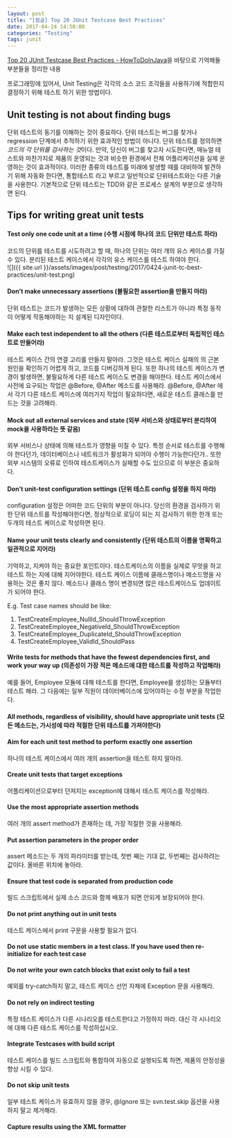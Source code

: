 ```yaml
---
layout: post
title: "[펌글] Top 20 JUnit Testcase Best Practices"
date: 2017-04-24 14:50:00
categories: "Testing"
tags: junit
---
```


[Top 20 JUnit Testcase Best Practices - HowToDoInJava](http://howtodoinjava.com/best-practices/unit-testing-best-practices-junit-reference-guide/)을 바탕으로 기억해둘 부분들을 정리한 내용

프로그래밍에 있어서, Unit Testing은 각각의 소스 코드 조각들을  사용하기에 적합한지 결정하기 위해 테스트 하기 위한 방법이다.

## Unit testing is not about finding bugs
단위 테스트의 동기를 이해하는 것이 중요하다.
단위 테스트는 버그를 찾거나 regression 단계에서 추적하기 위한 효과적인 방법이 아니다. 단위 테스트를 정의하면 *코드의 각 단위를 검사하는 것*이다.
만약, 당신이 버그를 찾고자 시도한다면, 매뉴얼 테스트와 마찬가지로 제품의 운영되는 것과 비슷한 환경에서 전체 어플리케이션을 실제 운영하는 것이  효과적이다. 이러한 종류의 테스트를 미래에 발생할 때를 대비하여 발견하기 위해 자동화 한다면, 통합테스트 라고 부르고 일반적으로 단위테스트와는 다른 기술을 사용한다.
기본적으로 단위 테스트는 TDD와 같은 프로세스 설계의 부분으로 생각하면 된다.

## Tips for writing great unit tests
#### Test only one code unit at a time (수행 시점에 하나의 코드 단위만 테스트 하라)
코드의 단위를 테스트를 시도하려고 할 때, 하나의 단위는 여러 개의 유스 케이스를 가질 수 있다. 분리된 테스트 케이스에서 각각의 유스 케이스를 테스트 하여야 한다.<br/>
![]({{ site.url }}/assets/images/post/testing/2017/0424-junit-tc-best-practices/unit-test.png)


#### Don’t make unnecessary assertions (불필요한 assertion을 만들지 마라)
단위 테스트는 코드가 발생하는 모든 상황에 대하여 관찰한 리스트가 아니라 특정 동작이 어떻게 작동해야하는 지 설계된 디자인이다.

#### Make each test independent to all the others (다른 테스트로부터 독립적인 테스트로 만들어라)
테스트 케이스 간의 연결 고리를 만들지 말아라. 그것은 테스트 케이스 실패의 의 근본 원인을 확인하기 어렵게 하고, 코드를 디버깅하게 된다. 또한 하나의 테스트 케이스가 변경이 발생하면, 불필요하게 다른 테스트 케이스도 변경을 해야한다.
테스트 케이스에서 사전에 요구되는 작업은 @Before, @After 메소드를 사용해라.  @Before, @After 에서 각기 다른 테스트 케이스에 여러가지 작업이 필요하다면, 새로운 테스트 클래스를 만드는 것을 고려해라.

#### Mock out all external services and state (외부 서비스와 상태로부터 분리하여 mock을 사용하라는 뜻 같음)
외부 서비스나 상태에 의해 테스트가 영향을 미칠 수 있다. 특정 순서로 테스트를 수행해야 한다던가, 데이터베이스나 네트워크가 활성화가 되어야 수행이 가능한다던가..
또한 외부 시스템의 오류로 인하여 테스트케이스가 실패할 수도 있으므로 이 부분은 중요하다.

#### Don’t unit-test configuration settings (단위 테스트 config 설정을 하지 마라)
configuration 설정은 어떠한 코드 단위의 부분이 아니다.
당신의 환경을 검사하기 위한 단위 테스트를 작성해야한다면, 정상적으로 로딩이 되는 지 검사하기 위한 한개 또는 두개의 테스트 케이스로 작성하면 된다.

#### Name your unit tests clearly and consistently (단위 테스트의 이름을 명확하고 일관적으로 지어라)
기억하고, 지켜야 하는 중요한 포인트이다. 테스트케이스의 이름을 실제로 무엇을 하고 테스트 하는 지에 대해 지어야한다.
테스트 케이스 이름에 클래스명이나 메소드명을 사용하는 것은 좋지 않다. 메소드나 클래스 명이 변경되면 많은 테스트케이스도 업데이트가 되어야 한다. 

E.g. Test case names should be like:
1) TestCreateEmployee_NullId_ShouldThrowException
2) TestCreateEmployee_NegativeId_ShouldThrowException
3) TestCreateEmployee_DuplicateId_ShouldThrowException
4) TestCreateEmployee_ValidId_ShouldPass

#### Write tests for methods that have the fewest dependencies first, and work your way up (의존성이 가장 적은 메소드에 대한 테스트를 작성하고 작업해라)
예를 들어, Employee 모듈에 대해 테스트를 한다면, Employee를 생성하는 모듈부터 테스트 해라. 그 다음에는 일부 직원이 데이터베이스에 있어야하는 수정 부분을 작업한다.

#### All methods, regardless of visibility, should have appropriate unit tests (모든 메소드는, 가시성에 따라 적절한 단위 테스트를 가져야한다)

#### Aim for each unit test method to perform exactly one assertion
하나의 테스트 케이스에서 여러 개의 assertion을 테스트 하지 말아라. 

#### Create unit tests that target exceptions
어플리케이션으로부터 던져지는 exception에 대해서 테스트 케이스를 작성해라.

#### Use the most appropriate assertion methods
여러 개의 assert method가 존재하는 데, 가장 적절한 것을 사용해라.

#### Put assertion parameters in the proper order
assert 메소드는 두 개의 파라미터를 받는데, 첫번 째는 기대 값, 두번째는 검사하려는 값이다. 올바른 위치에 놓아라.

#### Ensure that test code is separated from production code
빌드 스크립트에서 실제 소스 코드와 함께 배포가 되면 안되게 보장되어야 한다. 

#### Do not print anything out in unit tests
테스트 케이스에서 print 구문을 사용할 필요가 없다.

#### Do not use static members in a test class. If you have used then re-initialize for each test case

#### Do not write your own catch blocks that exist only to fail a test
예외를 try-catch하지 말고, 테스트 케이스 선언 자체에 Exception 문을 사용해라.

#### Do not rely on indirect testing
특정 테스트 케이스가 다른 시나리오를 테스트한다고 가정하지 마라.
대신 각 시나리오에 대해 다른 테스트 케이스를 작성하십시오.

#### Integrate Testcases with build script
테스트 케이스를 빌드 스크립트와 통합하여 자동으로 실행되도록 하면, 제품의 안정성을 향상 시킬 수 있다.

#### Do not skip unit tests
일부 테스트 케이스가 유효하지 않을 경우, @Ignore 또는  svn.test.skip 옵션을 사용하지 말고 제거해라.

#### Capture results using the XML formatter




